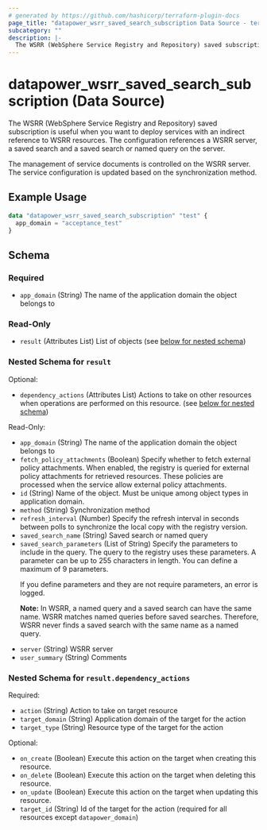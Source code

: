 ```yaml
---
# generated by https://github.com/hashicorp/terraform-plugin-docs
page_title: "datapower_wsrr_saved_search_subscription Data Source - terraform-provider-datapower"
subcategory: ""
description: |-
  The WSRR (WebSphere Service Registry and Repository) saved subscription is useful when you want to deploy services with an indirect reference to WSRR resources. The configuration references a WSRR server, a saved search and a saved search or named query on the server. The management of service documents is controlled on the WSRR server. The service configuration is updated based on the synchronization method.
---
```


# datapower_wsrr_saved_search_subscription (Data Source)

The WSRR (WebSphere Service Registry and Repository) saved subscription is useful when you want to deploy services with an indirect reference to WSRR resources. The configuration references a WSRR server, a saved search and a saved search or named query on the server. <p>The management of service documents is controlled on the WSRR server. The service configuration is updated based on the synchronization method.</p>

## Example Usage

```terraform
data "datapower_wsrr_saved_search_subscription" "test" {
  app_domain = "acceptance_test"
}
```

<!-- schema generated by tfplugindocs -->
## Schema

### Required

- `app_domain` (String) The name of the application domain the object belongs to

### Read-Only

- `result` (Attributes List) List of objects (see [below for nested schema](#nestedatt--result))

<a id="nestedatt--result"></a>
### Nested Schema for `result`

Optional:

- `dependency_actions` (Attributes List) Actions to take on other resources when operations are performed on this resource. (see [below for nested schema](#nestedatt--result--dependency_actions))

Read-Only:

- `app_domain` (String) The name of the application domain the object belongs to
- `fetch_policy_attachments` (Boolean) Specify whether to fetch external policy attachments. When enabled, the registry is queried for external policy attachments for retrieved resources. These policies are processed when the service allow external policy attachments.
- `id` (String) Name of the object. Must be unique among object types in application domain.
- `method` (String) Synchronization method
- `refresh_interval` (Number) Specify the refresh interval in seconds between polls to synchronize the local copy with the registry version.
- `saved_search_name` (String) Saved search or named query
- `saved_search_parameters` (List of String) Specify the parameters to include in the query. The query to the registry uses these parameters. A parameter can be up to 255 characters in length. You can define a maximum of 9 parameters. <p>If you define parameters and they are not require parameters, an error is logged.</p><p><b>Note:</b> In WSRR, a named query and a saved search can have the same name. WSRR matches named queries before saved searches. Therefore, WSRR never finds a saved search with the same name as a named query.</p>
- `server` (String) WSRR server
- `user_summary` (String) Comments

<a id="nestedatt--result--dependency_actions"></a>
### Nested Schema for `result.dependency_actions`

Required:

- `action` (String) Action to take on target resource
- `target_domain` (String) Application domain of the target for the action
- `target_type` (String) Resource type of the target for the action

Optional:

- `on_create` (Boolean) Execute this action on the target when creating this resource.
- `on_delete` (Boolean) Execute this action on the target when deleting this resource.
- `on_update` (Boolean) Execute this action on the target when updating this resource.
- `target_id` (String) Id of the target for the action (required for all resources except `datapower_domain`)
